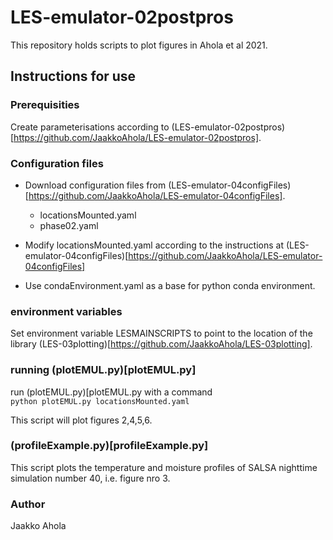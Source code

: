 # LES-emulator-02postpros

This repository holds scripts to plot figures in Ahola et al 2021.

## Instructions for use

### Prerequisities

Create parameterisations according to (LES-emulator-02postpros)[https://github.com/JaakkoAhola/LES-emulator-02postpros].

### Configuration files

- Download configuration files from (LES-emulator-04configFiles)[https://github.com/JaakkoAhola/LES-emulator-04configFiles].
	- locationsMounted.yaml
	- phase02.yaml

- Modify locationsMounted.yaml according to the instructions at (LES-emulator-04configFiles)[https://github.com/JaakkoAhola/LES-emulator-04configFiles]

- Use condaEnvironment.yaml as a base for python conda environment.

### environment variables

Set environment variable LESMAINSCRIPTS to point to the location of the library (LES-03plotting)[https://github.com/JaakkoAhola/LES-03plotting].


### running (plotEMUL.py)[plotEMUL.py]

run (plotEMUL.py)[plotEMUL.py with a command  
`python plotEMUL.py locationsMounted.yaml`

This script will plot figures 2,4,5,6.

### (profileExample.py)[profileExample.py]

This script plots the temperature and moisture profiles of SALSA nighttime simulation number 40, i.e. figure nro 3.


### Author

Jaakko Ahola
